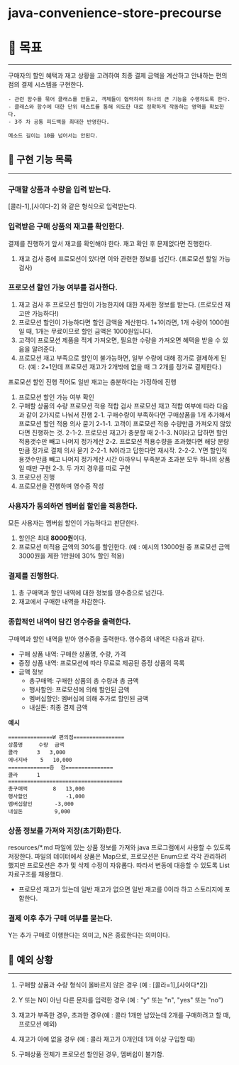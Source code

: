 # java-convenience-store-precourse

# 🎯 목표

---

구매자의 할인 혜택과 재고 상황을 고려하여 최종 결제 금액을 계산하고 안내하는 편의점의 결제 시스템을 구현한다.
```
- 관련 함수를 묶어 클래스를 만들고, 객체들이 협력하여 하나의 큰 기능을 수행하도록 한다.
- 클래스와 함수에 대한 단위 테스트를 통해 의도한 대로 정확하게 작동하는 영역을 확보한다.
- 3주 차 공통 피드백을 최대한 반영한다.
```
```
메소드 길이는 10을 넘어서는 안된다.
```

## 🔖 구현 기능 목록

---

### 구매할 상품과 수량을 입력 받는다.
[콜라-1],[사이다-2] 와 같은 형식으로 입력받는다.

### 입력받은 구매 상품의 재고를 확인한다.
결제를 진행하기 앞서 재고를 확인해야 한다. 재고 확인 후 문제없다면 진행한다.
1. 재고 검사 중에 프로모션이 있다면 이와 관련한 정보를 넘긴다. (프로모션 할일 가능 검사)

### 프로모션 할인 가능 여부를 검사한다.
1. 재고 검사 후 프로모션 할인이 가능한지에 대한 자세한 정보를 받는다. (프로모션 재고만 가능하다!)
2. 프로모션 할인이 가능하다면 할인 금액을 계산한다. 1+1이라면, 1개 수량이 1000원일 때, 1개는 무료이므로 할인 금액은 1000원입니다.
3. 고객이 프로모션 제품을 적게 가져오면, 필요한 수량을 가져오면 혜택을 받을 수 있음을 알려준다.
4. 프로모션 재고 부족으로 할인이 불가능하면, 일부 수량에 대해 정가로 결제하게 된다. (예 : 2+1인데 프로모션 재고가 2개밖에 없을 때 그 2개를 정가로 결제한다.)

프로모션 할인 진행
적어도 일반 재고는 충분하다는 가정하에 진행
1. 프로모션 할인 가능 여부 확인
2. 구매할 상품의 수량 프로모션 적용 적합 검사
   프로모션 재고 적합 여부에 따라 다음과 같이 2가지로 나눠서 진행
   2-1. 구매수량이 부족하다면 구매상품을 1개 추가해서 프로모션 할인 적용 의사 묻기
   2-1-1. 고객이 프로모션 적용 수량만큼 가져오지 않았다면 진행하는 것.
   2-1-2. 프로모션 재고가 충분할 때
   2-1-3. N이라고 답하면 할인적용갯수만 빼고 나머지 정가계산
   2-2. 프로모션 적용수량을 초과했다면 해당 분량만큼 정가로 결제 의사 묻기
   2-2-1. N이라고 답한다면 재시작.
   2-2-2. Y면 할인적용갯수만큼 빼고 나머지 정가계산
   시간 아까우니 부족분과 초과분 모두 하나의 상품일 때만 구현
   2-3. 두 가지 경우를 따로 구현
3. 프로모션 진행
4. 프로모션을 진행하며 영수증 작성

### 사용자가 동의하면 멤버쉽 할인을 적용한다.
모든 사용자는 멤버쉽 할인이 가능하다고 판단한다.
1. 할인은 최대 **8000원**이다.
2. 프로모션 미적용 금액의 30%를 할인한다. (예 : 예시의 13000원 중 프로모션 금액 3000원을 제한 1만원에 30% 할인 적용)

### 결제를 진행한다.
1. 총 구매액과 할인 내역에 대한 정보를 영수증으로 넘긴다.
2. 재고에서 구매한 내역을 차감한다.

### 종합적인 내역이 담긴 영수증을 출력한다.
구매액과 할인 내역을 받아 영수증을 출력한다.
영수증의 내역은 다음과 같다.
- 구매 상품 내역: 구매한 상품명, 수량, 가격
- 증정 상품 내역: 프로모션에 따라 무료로 제공된 증정 상품의 목록
- 금액 정보 
  - 총구매액: 구매한 상품의 총 수량과 총 금액
  - 행사할인: 프로모션에 의해 할인된 금액
  - 멤버십할인: 멤버십에 의해 추가로 할인된 금액
  - 내실돈: 최종 결제 금액

**예시**

    ==============W 편의점================
    상품명		수량	금액
    콜라		3 	3,000
    에너지바 	5 	10,000
    =============증	정===============
    콜라		1
    ====================================
    총구매액		8	13,000
    행사할인			-1,000
    멤버십할인		-3,000
    내실돈			 9,000

### 상품 정보를 가져와 저장(초기화)한다.
resources/*.md 파일에 있는 상품 정보를 가져와 java 프로그램에서 사용할 수 있도록 저장한다.
파일의 데이터에서 상품은 Map으로, 프로모션은 Enum으로 각각 관리하려 했지만 프로모션은 추가 및 삭제 수정이 자유롭다. 따라서 변동에 대응할 수 있도록 List 자료구조를 채용했다.
- 프로모션 재고가 있는데 일반 재고가 없으면 일반 재고를 0이라 하고 스토리지에 포함한다.

### 결제 이후 추가 구매 여부를 묻는다.
Y는 추가 구매로 이행한다는 의미고, N은 종료한다는 의미이다.


## 📝 예외 상황

---

1. 구매할 상품과 수량 형식이 올바르지 않은 경우 (예 : [콜라=1],[사이다*2])

2. Y 또는 N이 아닌 다른 문자를 입력한 경우 (예 : "y" 또는 "n", "yes" 또는 "no")

3. 재고가 부족한 경우, 초과한 경우(예 : 콜라 1개만 남았는데 2개를 구매하려고 할 때, 프로모션 예외)

4. 재고가 아예 없을 경우 (예 : 콜라 재고가 0개인데 1개 이상 구입할 때)

5. 구매상품 전체가 프로모션 할인된 경우, 멤버쉽이 불가함.

